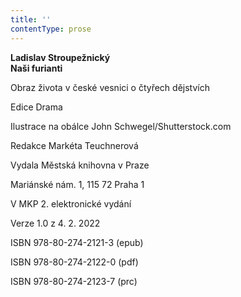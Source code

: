 ```yaml
---
title: ''
contentType: prose
---
```


**Ladislav Stroupežnický  
Naši furianti**

Obraz života v české vesnici o čtyřech dějstvích

  

Edice Drama

  

Ilustrace na obálce John Schwegel/Shutterstock.com

  

Redakce Markéta Teuchnerová

  

Vydala Městská knihovna v Praze

  

Mariánské nám. 1, 115 72 Praha 1

  

V MKP 2. elektronické vydání

  

Verze 1.0 z 4. 2. 2022

  

ISBN 978-80-274-2121-3 (epub)

  

ISBN 978-80-274-2122-0 (pdf)

  

ISBN 978-80-274-2123-7 (prc)
